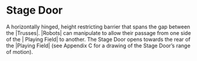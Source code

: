 # Stage Door

A horizontally hinged, height restricting barrier that spans the gap between the
|Trusses|. |Robots| can manipulate to allow their passage from one side of the |
Playing Field| to another. The Stage Door opens towards the rear of the |Playing
Field| (see Appendix C for a drawing of the Stage Door’s range of motion).
